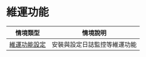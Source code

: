 # 維運功能

| 情境類型 | 情境說明 |
|---|---|
| [維運功能設定](https://github.com/CCChou/OpenShift-PoC-Scenario/blob/main/03_Operation/00_setup/README.md) | 安裝與設定日誌監控等維運功能 |